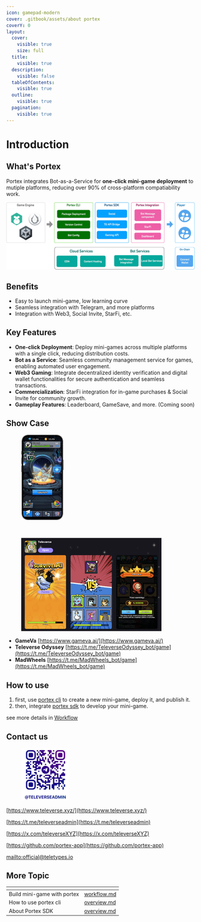 ```yaml
---
icon: gamepad-modern
cover: .gitbook/assets/about portex
coverY: 0
layout:
  cover:
    visible: true
    size: full
  title:
    visible: true
  description:
    visible: false
  tableOfContents:
    visible: true
  outline:
    visible: true
  pagination:
    visible: true
---
```


# Introduction

## What's Portex

Portex integrates Bot-as-a-Service for **one-click mini-game deployment** to mutiple platforms, reducing over 90% of cross-platform compatiability work.

![Portex infra](assets/portex.png)

## Benefits

- Easy to launch mini-game, low learning curve
- Seamless integration with Telegram, and more platforms
- Integration with Web3, Social Invite, StarFi, etc.

## Key Features

- **One-click Deployment**: Deploy mini-games across multiple platforms with a single click, reducing distribution costs.
- **Bot as a Service**: Seamless community management service for games, enabling automated user engagement.
- **Web3 Gaming**: Integrate decentralized identity verification and digital wallet functionalities for secure authentication and seamless transactions.
- **Commercialization**: StarFi integration for in-game purchases & Social Invite for community growth.
- **Gameplay Features**: Leaderboard, GameSave, and more. (Coming soon)

## Show Case

<div><figure><img src=".gitbook/assets/image.png" alt="" width="113"><figcaption></figcaption></figure> <figure><img src=".gitbook/assets/car.avif" alt="" width="113"><figcaption></figcaption></figure> <figure><img src=".gitbook/assets/CleanShot 2025-04-07 at 22.04.32@2x.png" alt="" width="375"><figcaption></figcaption></figure></div>

- **GameVa** [https://www.gameva.ai/](https://www.gameva.ai/)
- **Televerse Odyssey** [https://t.me/TeleverseOdyssey_bot/game](https://t.me/TeleverseOdyssey_bot/game)
- **MadWheels** [https://t.me/MadWheels_bot/game](https://t.me/MadWheels_bot/game)

## How to use

1. first, use [portex cli](cli/overview.md) to create a new mini-game, deploy it, and publish it.
2. then, integrate [portex sdk](sdk/overview.md) to develop your mini-game.

see more details in [Workflow](getting-started/workflow.md)

## Contact us

<figure><img src="assets/contact.png" alt="contact us" width="128"><figcaption></figcaption></figure>

[https://www.televerse.xyz/](https://www.televerse.xyz/)

[https://t.me/televerseadmin](https://t.me/televerseadmin)

[https://x.com/televerseXYZ](https://x.com/televerseXYZ)

[https://github.com/portex-app](https://github.com/portex-app)

[mailto:official@teletypes.io](mailto:official@teletypes.io)

## More Topic

<table data-view="cards"><thead><tr><th></th><th data-type="content-ref"></th></tr></thead><tbody><tr><td>Build mini-game with portex</td><td><a href="getting-started/workflow.md">workflow.md</a></td></tr><tr><td>How to use portex cli</td><td><a href="cli/overview.md">overview.md</a></td></tr><tr><td>About Portex SDK</td><td><a href="sdk/overview.md">overview.md</a></td></tr></tbody></table>
